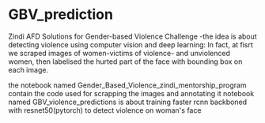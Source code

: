 # GBV_prediction

Zindi AFD Solutions for Gender-based Violence Challenge -the idea is about detecting violence using computer vision and deep learning: In fact, at fisrt we scraped images of women-victims of violence- and unviolenced women, then labelised the hurted part of the face with bounding box on each image.

the notebook named Gender_Based_Violence_zindi_mentorship_program contain the code used for scrapping the images and annotating it
notebook named GBV_violence_predictions is about training faster rcnn backboned with resnet50(pytorch) to detect violence on woman's face

